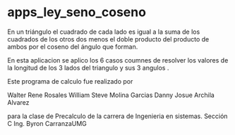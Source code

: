 # apps_ley_seno_coseno

En un triángulo el cuadrado de cada lado es igual a la suma de los cuadrados de los otros dos menos el doble producto del producto de ambos por el coseno del ángulo que forman.

En esta aplicacion se aplico los 6 casos coumnes de resolver los valores de la longitud de los 3 lados del triangulo 
y sus 3 angulos .

Este programa de calculo fue realizado por 

Walter Rene Rosales 
William Steve Molina Garcias 
Danny Josue Archila Alvarez

para la clase de Precalculo de la carrera de Ingenieria en sistemas.
Sección C 
Ing. Byron CarranzaUMG
